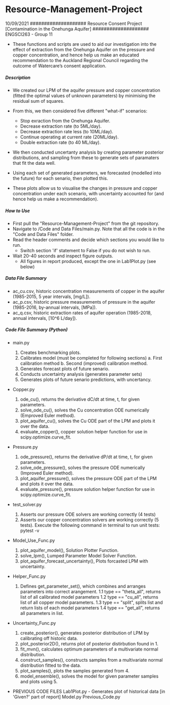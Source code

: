 # Resource-Management-Project

10/09/2021
#################### Resource Consent Project [Contamination in the Onehunga Aquifer] ####################
ENGSCI263 - Group 11
-   These functions and scripts are used to aid our investigation into the effect of extraction from the Onehunga Aquifer 
    on the pressure and copper concentration, and hence help us make an educated recommendation to the Auckland Regional 
    Council regarding the outcome of Watercare’s consent application.

##### Description #####
-   We created our LPM of the aquifer pressure and copper concentration (fitted the optimal values of unknown parameters)
    by minimising the residual sum of squares.
    
-   From this, we then considered five different "what-if" scenarios:
    -   Stop exraction from the Onehunga Aquifer.
    -   Decrease extraction rate (to 5ML/day).
    -   Decrease extraction rate less (to 10ML/day).
    -   Continue operating at current rate (20ML/day).
    -   Double extraction rate (to 40 ML/day).

-   We then conducted uncertanty analysis by creating parameter posterior distributions, and sampling from these to
    generate sets of paramaters that fit the data well. 

-   Using each set of generated parameters, we forecasted (modelled into the future) for each senario, then plotted this. 

-   These plots allow us to visualise the changes in pressure and copper concentration under each scenario, with uncertainty
    accounted for (and hence help us make a recommendation).

##### How to Use #####
-   First pull the "Resource-Management-Project" from the git repository.
-   Navigate to /Code and Data Files/main.py. Note that all the code is in the "Code and Data Files" folder. 
-   Read the header comments and decide which sections you would like to run.
    -   Switch section 'if' statement to False if you do not wish to run.
-   Wait 20-40 seconds and inspect figure outputs.
    - All figures in report produced, except the one in Lab1Plot.py (see below)

##### Data File Summary #####
-   ac_cu.csv, historic concentration measurements of copper in the aquifer (1985-2015, 5 year intervals, [mg/L]).
-   ac_p.csv, historic pressure measurements of pressure in the aquifer (1985-2016, by-annual intervals, [MPa]).
-   ac_q.csv, historic extraction rates of aquifer operation (1985-2018, annual intervals, [10^6 L/day]).

##### Code File Summary (Python) #####
-   main.py
    1. Creates benchmarking plots.
    2. Calibrates model (must be completed for following sections)
        a. First calibration method 
        b. Second (improved) calibration method. 
    3. Generates forecast plots of future senario.
    4. Conducts uncertainty analysis (generates parameter sets)
    5. Generates plots of future senario predictions, with uncertancy.

-   Copper.py
    1. ode_cu(), returns the derivative dC/dt at time, t, for given parameters.
    2. solve_ode_cu(), solves the Cu concentration ODE numerically (Emproved Euler method).
    3. plot_aquifer_cu(), solves the Cu ODE part of the LPM and plots it over the data.
    4. evaluate_copper(), copper solution helper function for use in scipy.optimize.curve_fit.

-   Pressure.py
    1. ode_pressure(), returns the derivative dP/dt at time, t, for given parameters.
    2. solve_ode_pressure(), solves the pressure ODE numerically (Improved Euler method).
    3. plot_aquifer_pressure(), solves the pressure ODE part of the LPM and plots it over the data.
    4. evaluate_pressure(), pressure solution helper function for use in scipy.optimize.curve_fit.

-   test_solver.py
    1. Asserts our pressure ODE solvers are working correctly (4 tests)
    2. Asserts our copper concentration solvers are working correctly (5 tests).
    Execute the following command in terminal to run unit tests: pytest -v

-   Model_Use_Func.py
    1. plot_aquifer_model(), Solution Plotter Function.
    2. solve_lpm(), Lumped Parameter Model Solver Function.
    3. plot_aquifer_forecast_uncertainty(), Plots forcasted LPM with uncertainty.

-   Helper_Func.py
    1. Defines get_parameter_set(), which combines and arranges parameters into correct arangement.
        1.1    type == "theta_all", returns list of all calibrated model parameters
        1.2    type == "cu_all", returns list of all copper model parameters.
        1.3    type == "split", splits list and return lists of each model parameters
        1.4    type == "get_all", returns all parameters in list.

-   Uncertainty_Func.py
    1. create_posterior(), generates posterior distribution of LPM by calibrating off historic data.
    2. plot_posterior2D(), returns plot of posterior distirbution found in 1.
    3. fit_mvn(), calculates optimum parameters of a multivariate normal distribution.
    4. construct_samples(), constructs samples from a multivariate normal distribution fitted to the data.
    5. plot_samples(), plots the samples generated from 4.
    6. model_ensemble(), solves the model for given parameter samples and plots using 5.

-   PREVIOUS CODE FILES
    Lab1Plot.py
        - Generates plot of historical data [in 'Given?' part of report]
    Model.py
    Previous_Code.py
